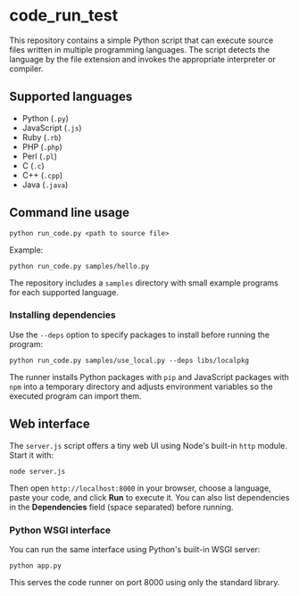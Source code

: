 # code_run_test

This repository contains a simple Python script that can execute source files written in multiple programming languages. The script detects the language by the file extension and invokes the appropriate interpreter or compiler.

## Supported languages

- Python (`.py`)
- JavaScript (`.js`)
- Ruby (`.rb`)
- PHP (`.php`)
- Perl (`.pl`)
- C (`.c`)
- C++ (`.cpp`)
- Java (`.java`)

## Command line usage

```
python run_code.py <path to source file>
```

Example:

```
python run_code.py samples/hello.py
```

The repository includes a `samples` directory with small example programs for each supported language.

### Installing dependencies

Use the `--deps` option to specify packages to install before running the program:

```
python run_code.py samples/use_local.py --deps libs/localpkg
```

The runner installs Python packages with `pip` and JavaScript packages with `npm` into a temporary directory and adjusts environment variables so the executed program can import them.

## Web interface

The `server.js` script offers a tiny web UI using Node's built-in `http` module. Start it with:

```
node server.js
```

Then open `http://localhost:8000` in your browser, choose a language, paste your code, and click **Run** to execute it.
You can also list dependencies in the **Dependencies** field (space separated) before running.

### Python WSGI interface

You can run the same interface using Python's built-in WSGI server:

```
python app.py
```

This serves the code runner on port 8000 using only the standard library.
